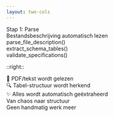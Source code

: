 ```yaml
---
layout: two-cols
---
```


<div class="text-3xl font-bold mb-8">
Stap 1: Parse
</div>

<div class="text-xl mb-6">
Bestandsbeschrijving automatisch lezen
</div>

<div class="bg-gray-100 p-6 rounded text-sm font-mono space-y-1">
<div class="text-blue-600">parse_file_description()</div>
<div class="text-blue-600">extract_schema_tables()</div>
<div class="text-blue-600">validate_specifications()</div>
</div>

::right::

<v-click>

<div class="text-lg mt-16 space-y-4">
  <div>📄 PDF/tekst wordt gelezen</div>
  <div>🔍 Tabel-structuur wordt herkend</div>
  <div>✨ Alles wordt automatisch geëxtraheerd</div>
</div>

<div class="mt-8 p-4 bg-blue-50 rounded">
  <div class="text-sm opacity-75">Van chaos naar structuur</div>
  <div class="font-bold">Geen handmatig werk meer</div>
</div>

</v-click>

<!--
🔧 TECH DETAIL 1 (45 sec)
"We lezen de PDF/tekst"
"Herkennen de tabel-structuur"
"Extracten alles automatisch"
-->
